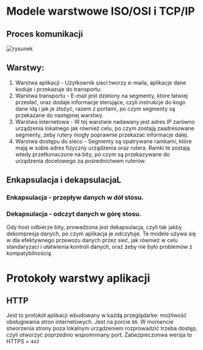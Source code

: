 # Modele warstwowe ISO/OSI i TCP/IP
## Proces komunikacji
![rysunek](https://github.com/user-attachments/assets/4f45a9ac-ddf4-4736-a05c-162f2f51e33f)
## Warstwy:
1. Warstwa aplikacji - Użytkownik sieci tworzy e-maila, aplikacje dane koduje i przekazuje do transportu.
2. Warstwa transportu - E-mail jest dzielony na segmenty, które łatwiej przesłać, oraz dodaje informacje sterujące, czyli instrukcje do kogo dane idą i jak je złożyć, razem z portami, po czym segmenty są przekazane do następnej warstwy.
3. Warstwa internetowa - W tej warstwie nadawany jest adres IP zarówno urządzenia lokalnego jak również celu, po czym zostają zaadresowane segmenty, żeby rutery mogły poprawnie przekazać informacje dalej.
4. Warstwa dostępu do sieco - Segmenty są opatrywane ramkami, które mają w sobie adres fizyczny urządzenia oraz rutera. Ramki te zostają wtedy przetłumaczone na bity, po czym są przekazywane do urządzenia docelowego za pośrednictwem ruterów.
## Enkapsulacja i dekapsulacjaL
### Enkapsulacja - przepływ danych w dół stosu.
### Dekapsulacja - odczyt danych w górę stosu.
Gdy host odbierze bity, prowadzona jest dekapsulacja, czyli tak jakby dekompresja danych, po czym aplikacja je odczytuje. Te modele używa się w dla efektywnego przewozu danych przez sieć, jak również w celu standaryzaci i ułatwienia kontroli danych, oraż żeby nie było problemów z kompatybilnością.
# Protokoły warstwy aplikacji
## HTTP
Jest to protokół aplikacji wbudowany w każdą przeglądarke: możliwość obsługiwania stron internetowych. Jest na porcie `80`. W momencie stworzenia strony poza lokalnym urządzeniem rozprowadzić trzeba dostęp, czyli otworzyć poprzednio wspomninany port. Zabezpieczonwa wersja to HTTPS = `443`
